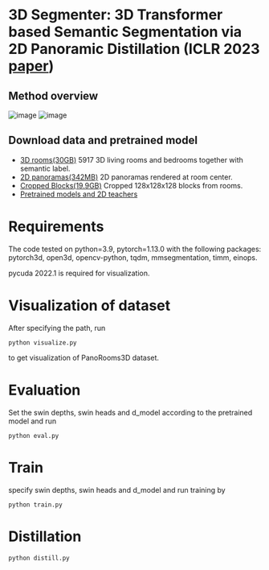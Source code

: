 # 3D Segmenter: 3D Transformer based Semantic Segmentation via 2D Panoramic Distillation (ICLR 2023 [paper](https://openreview.net/pdf?id=4dZeBJ83oxk))
## Method overview
![image](https://user-images.githubusercontent.com/41735931/235295741-82727ba1-b6a0-43e3-ad97-9fe018d57408.png)
![image](https://user-images.githubusercontent.com/41735931/235295747-297b44cd-3f9c-4e3e-8c5e-24ad466417be.png)
## Download data and pretrained model
* [3D rooms(30GB)](https://drive.google.com/file/d/1AMfeOt6V_igSoM5xq17b9xh1p9KaHKW-/view?usp=sharing) 5917 3D living rooms and bedrooms together with semantic label.
* [2D panoramas(342MB)](https://drive.google.com/file/d/1Mj36Y_tBDBzZRv20js-aBKp4QYy80nfm/view?usp=sharing) 2D panoramas rendered at room center. 
* [Cropped Blocks(19.9GB)](https://drive.google.com/file/d/1jQjg9jW1OQtnLayzdZZlpnkyOZSSRrtW/view?usp=sharing) Cropped 128x128x128 blocks from rooms.
* [Pretrained models and 2D teachers](https://drive.google.com/file/d/1Oh5NYdPn5ZBxwC0GKRyYFZgwS4EkbUhW/view?usp=sharing)
# Requirements
The code tested on python=3.9, pytorch=1.13.0 with the following packages: pytorch3d, open3d, opencv-python, tqdm, mmsegmentation, timm, einops.

pycuda 2022.1 is required for visualization.

# Visualization of dataset
After specifying the path, run
```
python visualize.py
```
to get visualization of PanoRooms3D dataset.
# Evaluation
Set the swin depths, swin heads and d_model according to the pretrained model and run
```
python eval.py
```
# Train
specify swin depths, swin heads and d_model and run training by
```
python train.py
```
# Distillation
```
python distill.py
```


